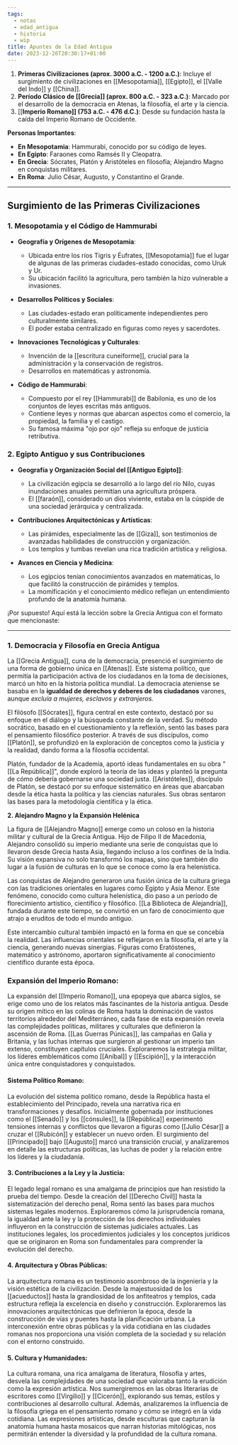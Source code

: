 ```yaml
---
tags:
  - notas
  - edad_antigua
  - historia
  - wip
title: Apuntes de la Edad Antigua
date: 2023-12-26T20:30:17+01:00
---
```

1. **Primeras Civilizaciones (aprox. 3000 a.C. - 1200 a.C.)**: Incluye el surgimiento de civilizaciones en [[Mesopotamia]], [[Egipto]], el [[Valle del Indo]] y [[China]]. 
2. **Período Clásico de [[Grecia]] (aprox. 800 a.C. - 323 a.C.)**: Marcado por el desarrollo de la democracia en Atenas, la filosofía, el arte y la ciencia.
3. [[**Imperio Romano]] (753 a.C. - 476 d.C.)**: Desde su fundación hasta la caída del Imperio Romano de Occidente.

**Personas Importantes**:
- **En Mesopotamia**: Hammurabi, conocido por su código de leyes.
- **En Egipto**: Faraones como Ramsés II y Cleopatra.
- **En Grecia**: Sócrates, Platón y Aristóteles en filosofía; Alejandro Magno en conquistas militares.
- **En Roma**: Julio César, Augusto, y Constantino el Grande.

---

## Surgimiento de las Primeras Civilizaciones

### 1. Mesopotamia y el Código de Hammurabi

- **Geografía y Orígenes de Mesopotamia**:
  - Ubicada entre los ríos Tigris y Éufrates, [[Mesopotamia]] fue el lugar de algunas de las primeras ciudades-estado conocidas, como Uruk y Ur.
  - Su ubicación facilitó la agricultura, pero también la hizo vulnerable a invasiones.

- **Desarrollos Políticos y Sociales**:
  - Las ciudades-estado eran políticamente independientes pero culturalmente similares.
  - El poder estaba centralizado en figuras como reyes y sacerdotes.

- **Innovaciones Tecnológicas y Culturales**:
  - Invención de la [[escritura cuneiforme]], crucial para la administración y la conservación de registros.
  - Desarrollos en matemáticas y astronomía.

- **Código de Hammurabi**:
  - Compuesto por el rey [[Hammurabi]] de Babilonia, es uno de los conjuntos de leyes escritas más antiguos.
  - Contiene leyes y normas que abarcan aspectos como el comercio, la propiedad, la familia y el castigo.
  - Su famosa máxima "ojo por ojo" refleja su enfoque de justicia retributiva.

### 2. Egipto Antiguo y sus Contribuciones

- **Geografía y Organización Social del [[Antiguo Egipto]]**:
  - La civilización egipcia se desarrolló a lo largo del río Nilo, cuyas inundaciones anuales permitían una agricultura próspera.
  - El [[faraón]], considerado un dios viviente, estaba en la cúspide de una sociedad jerárquica y centralizada.

- **Contribuciones Arquitectónicas y Artísticas**:
  - Las pirámides, especialmente las de [[Giza]], son testimonios de avanzadas habilidades de construcción y organización.
  - Los templos y tumbas revelan una rica tradición artística y religiosa.

- **Avances en Ciencia y Medicina**:
  - Los egipcios tenían conocimientos avanzados en matemáticas, lo que facilitó la construcción de pirámides y templos.
  - La momificación y el conocimiento médico reflejan un entendimiento profundo de la anatomía humana.

¡Por supuesto! Aquí está la lección sobre la Grecia Antigua con el formato que mencionaste:

---

### 1. Democracia y Filosofía en Grecia Antigua

La [[Grecia Antigua]], cuna de la democracia, presenció el surgimiento de una forma de gobierno única en [[Atenas]]. Este sistema político, que permitía la participación activa de los ciudadanos en la toma de decisiones, marcó un hito en la historia política mundial. La democracia ateniense se basaba en la **igualdad de derechos y deberes de los ciudadanos** varones, aunque _excluía a mujeres, esclavos y extranjeros._

El filósofo [[Sócrates]], figura central en este contexto, destacó por su enfoque en el diálogo y la búsqueda constante de la verdad. Su método socrático, basado en el cuestionamiento y la reflexión, sentó las bases para el pensamiento filosófico posterior. A través de sus discípulos, como [[Platón]], se profundizó en la exploración de conceptos como la justicia y la realidad, dando forma a la filosofía occidental.

Platón, fundador de la Academia, aportó ideas fundamentales en su obra "[[La República]]", donde exploró la teoría de las ideas y planteó la pregunta de cómo debería gobernarse una sociedad justa. [[Aristóteles]], discípulo de Platón, se destacó por su enfoque sistemático en áreas que abarcaban desde la ética hasta la política y las ciencias naturales. Sus obras sentaron las bases para la metodología científica y la ética.

**2. Alejandro Magno y la Expansión Helénica**

La figura de [[Alejandro Magno]] emerge como un coloso en la historia militar y cultural de la Grecia Antigua. Hijo de Filipo II de Macedonia, Alejandro consolidó su imperio mediante una serie de conquistas que lo llevaron desde Grecia hasta Asia, llegando incluso a los confines de la India. Su visión expansiva no solo transformó los mapas, sino que también dio lugar a la fusión de culturas en lo que se conoce como la era helenística.

Las conquistas de Alejandro generaron una fusión única de la cultura griega con las tradiciones orientales en lugares como Egipto y Asia Menor. Este fenómeno, conocido como cultura helenística, dio paso a un período de florecimiento artístico, científico y filosófico. [[La Biblioteca de Alejandría]], fundada durante este tiempo, se convirtió en un faro de conocimiento que atrajo a eruditos de todo el mundo antiguo.

Este intercambio cultural también impactó en la forma en que se concebía la realidad. Las influencias orientales se reflejaron en la filosofía, el arte y la ciencia, generando nuevas sinergias. Figuras como Eratóstenes, matemático y astrónomo, aportaron significativamente al conocimiento científico durante esta época.

### Expansión del Imperio Romano:

La expansión del [[Imperio Romano]], una epopeya que abarca siglos, se erige como uno de los relatos más fascinantes de la historia antigua. Desde su origen mítico en las colinas de Roma hasta la dominación de vastos territorios alrededor del Mediterráneo, cada fase de esta expansión revela las complejidades políticas, militares y culturales que definieron la ascensión de Roma. [[Las Guerras Púnicas]], las campañas en Galia y Britania, y las luchas internas que surgieron al gestionar un imperio tan extenso, constituyen capítulos cruciales. Exploraremos la estrategia militar, los líderes emblemáticos como [[Aníbal]] y [[Escipión]], y la interacción única entre conquistadores y conquistados.

#### Sistema Político Romano:

La evolución del sistema político romano, desde la República hasta el establecimiento del Principado, revela una narrativa rica en transformaciones y desafíos. Inicialmente gobernada por instituciones como el [[Senado]] y los [[cónsules]], la [[República]] experimentó tensiones internas y conflictos que llevaron a figuras como [[Julio César]] a cruzar el [[Rubicón]] y establecer un nuevo orden. El surgimiento del [[Principado]] bajo [[Augusto]] marcó una transición crucial, y analizaremos en detalle las estructuras políticas, las luchas de poder y la relación entre los líderes y la ciudadanía.

#### 3. Contribuciones a la Ley y la Justicia:

El legado legal romano es una amalgama de principios que han resistido la prueba del tiempo. Desde la creación del [[Derecho Civil]] hasta la sistematización del derecho penal, Roma sentó las bases para muchos sistemas legales modernos. Exploraremos cómo la jurisprudencia romana, la igualdad ante la ley y la protección de los derechos individuales influyeron en la construcción de sistemas judiciales actuales. Las instituciones legales, los procedimientos judiciales y los conceptos jurídicos que se originaron en Roma son fundamentales para comprender la evolución del derecho.

#### 4. Arquitectura y Obras Públicas:

La arquitectura romana es un testimonio asombroso de la ingeniería y la visión estética de la civilización. Desde la majestuosidad de los [[acueductos]] hasta la grandiosidad de los anfiteatros y templos, cada estructura refleja la excelencia en diseño y construcción. Exploraremos las innovaciones arquitectónicas que definieron la época, desde la construcción de vías y puentes hasta la planificación urbana. La interconexión entre obras públicas y la vida cotidiana en las ciudades romanas nos proporciona una visión completa de la sociedad y su relación con el entorno construido.

#### 5. Cultura y Humanidades:

La cultura romana, una rica amalgama de literatura, filosofía y artes, desvela las complejidades de una sociedad que valoraba tanto la erudición como la expresión artística. Nos sumergiremos en las obras literarias de escritores como [[Virgilio]] y [[Cicerón]], explorando sus temas, estilos y contribuciones al desarrollo cultural. Además, analizaremos la influencia de la filosofía griega en el pensamiento romano y cómo se integró en la vida cotidiana. Las expresiones artísticas, desde esculturas que capturan la anatomía humana hasta mosaicos que narran historias mitológicas, nos permitirán entender la diversidad y la profundidad de la cultura romana.

